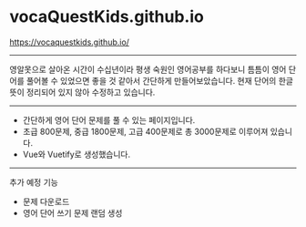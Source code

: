 # vocaQuestKids.github.io

https://vocaquestkids.github.io/

* * *

영알못으로 살아온 시간이 수십년이라 평생 숙원인 영어공부를 하다보니 틈틈이 영어 단어를 풀어볼 수 있었으면 좋을 것 같아서 간단하게 만들어보았습니다.
현재 단어의 한글 뜻이 정리되어 있지 않아 수정하고 있습니다.

* * *

* 간단하게 영어 단어 문제를 풀 수 있는 페이지입니다.
* 초급 800문제, 중급 1800문제, 고급 400문제로 총 3000문제로 이루어져 있습니다.
* Vue와 Vuetify로 생성했습니다.

* * *

추가 예정 기능
- 문제 다운로드
- 영어 단어 쓰기 문제 랜덤 생성




